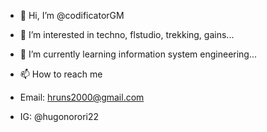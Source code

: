 - 👋 Hi, I’m @codificatorGM
  
- 👀 I’m interested in techno, flstudio, trekking, gains...
  
- 🌱 I’m currently learning information system engineering...
  
- 📫 How to reach me
- Email: hruns2000@gmail.com
- IG: @hugonorori22

<!---
codificatorGM/codificatorGM is a ✨ special ✨ repository because its `README.md` (this file) appears on your GitHub profile.
You can click the Preview link to take a look at your changes.
--->
